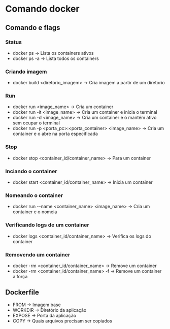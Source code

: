 # Comando docker

## Comando e flags

### Status

- docker ps -> Lista os containers ativos
- docker ps -a -> Lista todos os containers

### Criando imagem

- docker build <diretorio_imagem> -> Cria imagem a partir de um diretorio

### Run

- docker run <image_name> -> Cria um container
- docker run -it <image_name> -> Cria um container e inicia o terminal
- docker run -d <image_name> -> Cria um container e o mantém ativo sem ocupar o terminal
- docker run -p <porta_pc>:<porta_container> <image_name> -> Cria um container e o abre na porta especificada

### Stop

- docker stop <container_id/container_name> -> Para um container

### Inciando o container

- docker start <container_id/container_name> -> Inicia um container

### Nomeando o container

- docker run --name <container_name> <image_name> -> Cria um container e o nomeia

### Verificando logs de um container

- docker logs <container_id/container_name> -> Verifica os logs do container

### Removendo um container

- docker -rm <container_id/container_name> -> Remove um container
- docker -rm <container_id/container_name> -f -> Remove um container a força

## Dockerfile

- FROM -> Imagem base
- WORKDIR -> Diretório da aplicação
- EXPOSE -> Porta da aplicação
- COPY -> Quais arquivos precisam ser copiados
